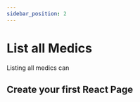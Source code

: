 ```yaml
---
sidebar_position: 2
---
```


# List all Medics
Listing all medics can

## Create your first React Page
